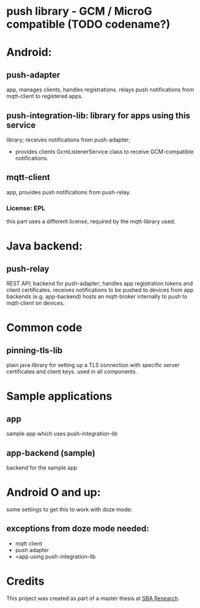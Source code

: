 # push library - GCM / MicroG compatible (TODO codename?)

# Android:

## push-adapter
app, manages clients, handles registrations.
relays push notifications from mqtt-client to registered apps.

## push-integration-lib: library for apps using this service
library; receives notifications from push-adapter;
- provides clients GcmListenerService class to receive GCM-compatible notifications.

## mqtt-client
app, provides push notifications from push-relay.

### License: EPL
this part uses a different license, required by the mqtt-library used.

# Java backend:

## push-relay
REST API; backend for push-adapter;
handles app registration tokens and client certificates.
receives notifications to be pushed to devices from app backends (e.g. app-backend)
hosts an mqtt-broker internally to push to mqtt-client on devices.

# Common code

## pinning-tls-lib
plain java library for setting up a TLS connection with specific server certificates and client keys.
used in all components.

# Sample applications

## app
sample app which uses push-integration-lib

## app-backend (sample)
backend for the sample app

# Android O and up:

some settings to get this to work with doze mode:

## exceptions from doze mode needed:
- mqtt client
- push adapter
- <app using push-integration-lib

# Credits
This project was created as part of a master thesis at [SBA Research](https://www.sba-research.org/).
